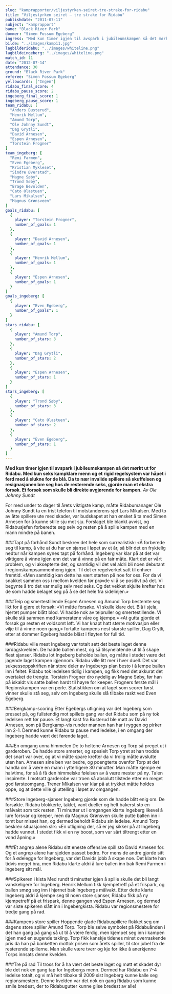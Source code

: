 ```yaml
---
slug: "kamprapporter/viljestyrken-seiret-tre-strake-for-ridabu"
title: "Viljestyrken seiret – tre strake for Ridabu"
publishdate: "2011-07-11"
subject: "kamprapport"
bane: "Black River Park"
dommer: "Simen Fossum Egeberg"
ingress: "Med kun timer igjen til avspark i jubileumskampen så det mørkt ut for Ridabu. Med kun seks kampklare menn og et rigid regelsystem var håpet i ferd med å slukne for de blå. Da to nær invalide spillere så skuffelsen og resignasjonen bre seg hos de resterende seks, gjorde man et ekstra forsøk. Et forsøk som skulle bli direkte avgjørende for kampen."
bilde: "../images/kamp11.jpg"
lagbilderidabu: "../images/whiteline.png"
lagbildeingeberg: "../images/whiteline.png"
match_id: 11
date: "2012-07-14"
attendance: 30
ground: "Black River Park"
referee: "Simen Fossum Egeberg"
yellowcards: ["Ingen"]
ridabu_final_score: 4
ridabu_pause_score: 2
ingeberg_final_score: 1
ingeberg_pause_score: 1
team_ridabu: [
  "Anders Busterud",
  "Henrik Mellum",
  "Amund Torp",
  "Ole Johnny Sundt",
  "Dag Grytli",
  "David Arnesen",
  "Espen Arnesen",
  "Torstein Frogner" 
]
team_ingeberg: [
  "Remi Farmen",
  "Even Egeberg",
  "Kristian Mykleset",
  "Sindre Øverstad",
  "Magne Søby",
  "Trond Søby",
  "Brage Bevolden",
  "Cato Olastuen",
  "Lars Mikalsen",
  "Magnus Grønsveen"
]
goals_ridabu: [
  {
    player: "Torstein Frogner",
    number_of_goals: 1
  },
  {
    player: "David Arnesen",
    number_of_goals: 1
  },
  {
    player: "Henrik Mellum",
    number_of_goals: 1
  },
  {
    player: "Espen Arnesen",
    number_of_goals: 1
  }
]
goals_ingeberg: [
  {
    player: "Even Egeberg",
    number_of_goals": 1
  }
]
stars_ridabu: [
  {
    player: "Amund Torp",
    number_of_stars: 3
  },
  {
    player: "Dag Grytli",
    number_of_stars: 2
  },
  {
    player: "Espen Arnesen",
    number_of_stars: 1
  }
]
stars_ingeberg: [
  {
    player: "Trond Søby",
    number_of_stars: 3
  },
  {
    player: "Cato Olastuen",
    number_of_stars: 2
  },
  {
    player: "Even Egeberg",
    number_of_stars: 1
  }
]
---
```


**Med kun timer igjen til avspark i jubileumskampen så det mørkt ut for Ridabu. Med kun seks kampklare menn og et rigid regelsystem var håpet i ferd med å slukne for de blå. Da to nær invalide spillere så skuffelsen og resignasjonen bre seg hos de resterende seks, gjorde man et ekstra forsøk. Et forsøk som skulle bli direkte avgjørende for kampen.**
*Av Ole Johnny Sundt*

For med under to dager til årets viktigste kamp, måtte Ridabumanager Ole Johnny Sundt ta en trist telefon til motstanderens sjef Lars Mikalsen. Med to av åtte spillere ute med skader, var budskapet at han ønsket å ta med Simen Arnesen for å kunne stille sju mot sju. Forslaget ble blankt avvist, og Ridabusjefen forberedte seg selv og resten på å spille kampen med en mann mindre på banen.

###Tapt på forhånd
Sundt beskrev det hele som surrealistisk: «Å forberede seg til kamp, å vite at du har en sjanse i løpet av et år, så blir det en fryktelig nedtur når kampen synes tapt på forhånd. Ingeberg var klar på at det var viktigere å vinne igjen enn det var å vinne på en fair måte. Klart det er vårt problem, og vi aksepterte det, og samtidig vil det vel aldri bli noen debutant i regionskampsammenheng igjen. Til det er regelverket satt til enhver fremtid.
«Men samtidig kan dette ha vært starten på noe for oss. For da vi snakket sammen oss i mellom kvelden før prøvde vi å se positivt på det. Vi begynte å tro det var mulig selv med seks. Og det vekket skjulte krefter hos de som hadde belaget seg på å se det hele fra sidelinjen.»

###Teip og smertestillende
Espen Arnesen og Amund Torp bestemte seg likt for å gjøre et forsøk: «Vi måtte forsøke. Vi skulle klare det. Blå i sjela, hjertet pumper blått blod. Vi hadde nok av teipruller og smertestillende. Vi skulle stå sammen med kameratene våre og kjempe.»
«At gutta gjorde et forsøk ga resten et voldsomt løft. Vi har knapt hatt større motivasjon eller vilje til å vinne noen gang,» fortalte kampens nest største spiller, Dag Grytli, etter at dommer Egeberg hadde blåst i fløyten for full tid.

###Ridabu ville mest
Ingeberg var totalt sett det beste laget denne lørdagskvelden. De hadde ballen mest, og så tilsynelatende ut til å skape flest sjanser. Ridabu lot Ingeberg beholde ballen, og måtte i stedet være det jagende laget kampen igjennom. Ridabu ville litt mer i hver duell. Det var suksessoppskriften når store deler av Ingebergs plan besto i å lempe ballen inn i feltet.
Ridabu tok ledelsen tidlig i kampen, og fikk med det akkurat det overtaket de trengte. Torstein Frogner dro nydelig av Magne Søby, før han på iskaldt vis satte ballen hardt til høyre for keeper. Frogners første mål i Regionskampen var en perle. Statistikken om at laget som scorer først vinner skulle stå seg, selv om Ingeberg skulle slå tilbake raskt ved Even Egeberg.

###Bergkamp-scoring
Etter Egebergs utligning var det Ingeberg som presset på, og fullstendig mot spillets gang var det Ridabu som på ny tok ledelsen rett før pause. Et langt kast fra Busterud ble møtt av David Arnesen, som på Bergkamp-vis runder mannen han har i ryggen og pirker inn 2-1. Dermed kunne Ridabu ta pause med ledelse, i en omgang der Ingeberg hadde vært det førende laget.

###En omgang unna himmelen
De to heltene Arnesen og Torp så preget ut i garderoben. De hadde store smerter, og spesielt Torp ytret at han trodde det snart var over, og at vi måtte spare krefter da vi trolig måtte avslutte uten han. Arnesen sine ben var bedre, og poengterte ovenfor Torp at det handla om å være en mann i ytterligere 30 minutter. Man måtte kjempe en halvtime, for så å få den himmelske følelsen av å være mester på ny. Talen inspirerte.
I motsatt garderobe var troen så absolutt tilstede etter en meget god førsteomgang. Trener Mikalsen var klar på at trykket måtte holdes oppe, og at dette ville gi uttelling i løpet av omgangen.

###Store Ingeberg-sjanser
Ingeberg gjorde som de hadde blitt enig om. De forsøkte. Ridabu blokkerte, taklet, vant dueller og helt bakerst sto en målvakt som tok resten. Ti minutter ut i omgangen klarte Ingeberg likevel å lure forsvar og keeper, men da Magnus Grønsven skulle putte ballen inn i tomt bur misset han, og dermed beholdt Ridabu sin ledelse. Amund Torp beskrev situasjonen slik: «En utligning der, så er jeg sikker på at Ingeberg hadde vunnet. I stedet fikk vi en ny boost, som var sårt tiltrengt etter en vond åpning.»

###Et angrep alene
Ridabu sitt eneste offensive spill sto David Arnesen for. Og et angrep alene har sjelden passet bedre. For mens de andre gjorde sitt for å ødelegge for Ingeberg, var det Davids jobb å skape noe. Det klarte han tidvis meget bra, men Ridabu klarte aldri å lure ballen inn bak Remi Farmen i Ingeberg sitt mål.

###Spikeren i kista
Med rundt ti minutter igjen å spille skulle det bli langt vanskeligere for Ingeberg. Henrik Mellum fikk kjempetreff på et frispark, og ballen smøg seg inn i hjørnet bak Ingebergs målvakt. Etter dette klarte Ingeberg aldri å kjempe seg til noen store sjanser, Ridabu fikk på ny kjempetreff på et frispark, denne gangen ved Espen Arnesen, og dermed var siste spikeren slått inn i Ingebergkista. Ridabu var regionsmestere for tredje gang på rad.

###Kampens store spiller
Hoppende glade Ridabuspillere flokket seg om dagens store spiller Amund Torp. Torp ble selve symbolet på Ridabuånden i det han gang på gang så ut til å være ferdig, men kjempet seg inn i kampen igjen med en sugende takling. 
Torp fikk kanskje tidenes minst overraskende pris da han på banketten mottok prisen som årets spiller, til stor jubel fra de resterende spillerne. Man skulle være tverr og kje for ikke å anerkjenne Torps innsats denne kvelden.

###Tre på rad
Til tross for å ha vært det beste laget og møtt et skadet dyr ble det nok en gang tap for Ingebergs menn. Dermed har Ridabu en 7-4 ledelse totalt, og vi må helt tilbake til 2009 sist Ingeberg kunne kalle seg regionsmestere. Denne kvelden var det nok en gang Ridabu som kunne smile bredest, der to Ridabugutter kunne glise bredest av alle!
